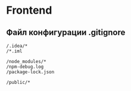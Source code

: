 # Frontend
## Файл конфигурации .gitignore

```ignore
/.idea/*
/*.iml

/node_modules/*
/npm-debug.log
/package-lock.json

/public/*
```